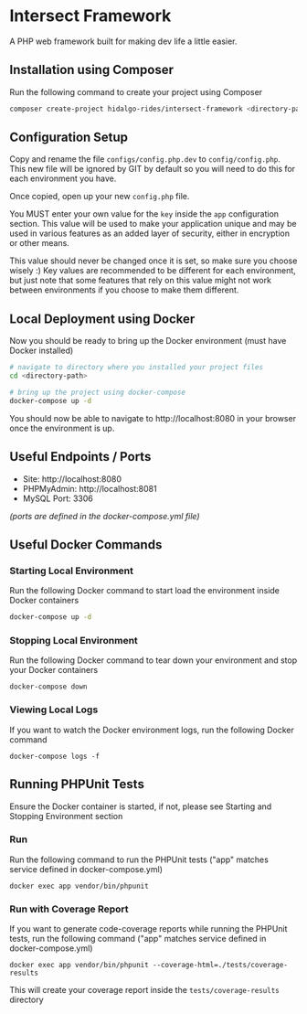 # Intersect Framework
A PHP web framework built for making dev life a little easier.

## Installation using Composer
Run the following command to create your project using Composer
```bash
composer create-project hidalgo-rides/intersect-framework <directory-path>
```

## Configuration Setup
Copy and rename the file `configs/config.php.dev` to `config/config.php`. This new file will be ignored by GIT by default so you will need to do this for each environment you have.  

Once copied, open up your new `config.php` file.

You MUST enter your own value for the `key` inside the `app` configuration section. This value will be used to make your application unique and may be used in various features as an added layer of security, either in encryption or other means.  

This value should never be changed once it is set, so make sure you choose wisely :) Key values are recommended to be different for each environment, but just note that some features that rely on this value might not work between environments if you choose to make them different.

## Local Deployment using Docker
Now you should be ready to bring up the Docker environment (must have Docker installed)  
```bash
# navigate to directory where you installed your project files
cd <directory-path>

# bring up the project using docker-compose
docker-compose up -d
```
You should now be able to navigate to http://localhost:8080 in your browser once the environment is up.

## Useful Endpoints / Ports
- Site: http://localhost:8080
- PHPMyAdmin: http://localhost:8081
- MySQL Port: 3306

*(ports are defined in the docker-compose.yml file)*

## Useful Docker Commands
### Starting Local Environment
Run the following Docker command to start load the environment inside Docker containers
```bash
docker-compose up -d
```

### Stopping Local Environment
Run the following Docker command to tear down your environment and stop your Docker containers
```
docker-compose down
```

### Viewing Local Logs
If you want to watch the Docker environment logs, run the following Docker command
```
docker-compose logs -f
```

## Running PHPUnit Tests
Ensure the Docker container is started, if not, please see Starting and Stopping Environment section

### Run
Run the following command to run the PHPUnit tests ("app" matches service defined in docker-compose.yml)
```
docker exec app vendor/bin/phpunit
```

### Run with Coverage Report
If you want to generate code-coverage reports while running the PHPUnit tests, run the following command ("app" matches service defined in docker-compose.yml)
```
docker exec app vendor/bin/phpunit --coverage-html=./tests/coverage-results
```
This will create your coverage report inside the `tests/coverage-results` directory